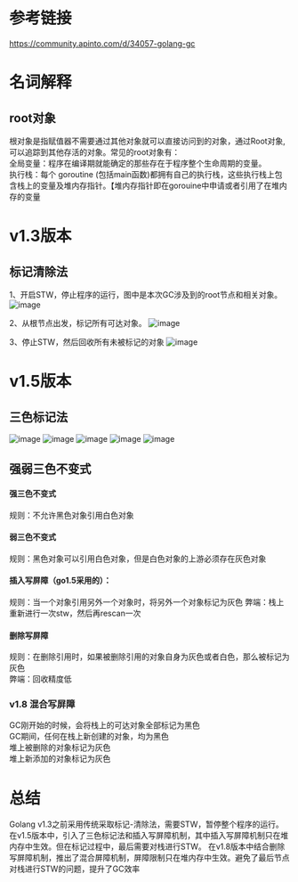 # 参考链接
https://community.apinto.com/d/34057-golang-gc

# 名词解释
## root对象
根对象是指赋值器不需要通过其他对象就可以直接访问到的对象，通过Root对象, 可以追踪到其他存活的对象。常见的root对象有：  
全局变量：程序在编译期就能确定的那些存在于程序整个生命周期的变量。  
执行栈：每个 goroutine (包括main函数)都拥有自己的执行栈，这些执行栈上包含栈上的变量及堆内存指针。【堆内存指针即在gorouine中申请或者引用了在堆内存的变量  

# v1.3版本
## 标记清除法
1、开启STW，停止程序的运行，图中是本次GC涉及到的root节点和相关对象。
![image](https://github.com/user-attachments/assets/12c2aa8d-c525-4227-9f1e-9f331b145f46)

2、从根节点出发，标记所有可达对象。
![image](https://github.com/user-attachments/assets/0ac95124-22a8-41fd-b5fb-cd08cbcc4009)

3、停止STW，然后回收所有未被标记的对象
![image](https://github.com/user-attachments/assets/f43ff209-8044-4088-ac9a-e0786544fe97)

# v1.5版本
## 三色标记法
![image](https://github.com/user-attachments/assets/c8c58451-bc08-4b1a-a438-ff9444efdd6e)
![image](https://github.com/user-attachments/assets/422b01dc-cbca-48e1-a12d-a9f1f7b7d6e7)
![image](https://github.com/user-attachments/assets/b3db463c-bc74-4b9d-97a4-7497d433b1ac)
![image](https://github.com/user-attachments/assets/2b5ef553-af71-49e6-ae71-169fc31328af)
![image](https://github.com/user-attachments/assets/74e22206-e209-405e-b99c-7aac8d49ccdf)

## 强弱三色不变式
#### 强三色不变式
规则：不允许黑色对象引用白色对象
#### 弱三色不变式
规则：黑色对象可以引用白色对象，但是白色对象的上游必须存在灰色对象

#### 插入写屏障（go1.5采用的）：
规则：当一个对象引用另外一个对象时，将另外一个对象标记为灰色
弊端：栈上重新进行一次stw，然后再rescan一次

#### 删除写屏障
规则：在删除引用时，如果被删除引用的对象自身为灰色或者白色，那么被标记为灰色  
弊端：回收精度低

### v1.8 混合写屏障
GC刚开始的时候，会将栈上的可达对象全部标记为黑色  
GC期间，任何在栈上新创建的对象，均为黑色   
堆上被删除的对象标记为灰色  
堆上新添加的对象标记为灰色  

# 总结
Golang v1.3之前采用传统采取标记-清除法，需要STW，暂停整个程序的运行。
在v1.5版本中，引入了三色标记法和插入写屏障机制，其中插入写屏障机制只在堆内存中生效。但在标记过程中，最后需要对栈进行STW。
在v1.8版本中结合删除写屏障机制，推出了混合屏障机制，屏障限制只在堆内存中生效。避免了最后节点对栈进行STW的问题，提升了GC效率
